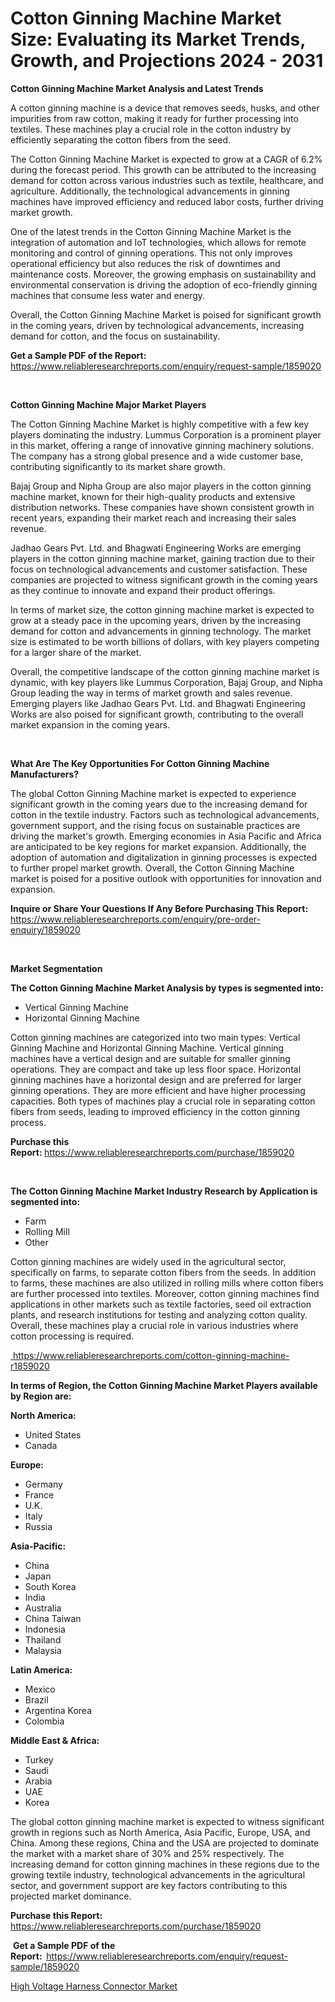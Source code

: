 <p><h1>Cotton Ginning Machine Market Size: Evaluating its Market Trends, Growth, and Projections 2024 - 2031</h1></p><p><strong>Cotton Ginning Machine Market Analysis and Latest Trends</strong></p>
<p><p>A cotton ginning machine is a device that removes seeds, husks, and other impurities from raw cotton, making it ready for further processing into textiles. These machines play a crucial role in the cotton industry by efficiently separating the cotton fibers from the seed.</p><p>The Cotton Ginning Machine Market is expected to grow at a CAGR of 6.2% during the forecast period. This growth can be attributed to the increasing demand for cotton across various industries such as textile, healthcare, and agriculture. Additionally, the technological advancements in ginning machines have improved efficiency and reduced labor costs, further driving market growth.</p><p>One of the latest trends in the Cotton Ginning Machine Market is the integration of automation and IoT technologies, which allows for remote monitoring and control of ginning operations. This not only improves operational efficiency but also reduces the risk of downtimes and maintenance costs. Moreover, the growing emphasis on sustainability and environmental conservation is driving the adoption of eco-friendly ginning machines that consume less water and energy.</p><p>Overall, the Cotton Ginning Machine Market is poised for significant growth in the coming years, driven by technological advancements, increasing demand for cotton, and the focus on sustainability.</p></p>
<p><strong>Get a Sample PDF of the Report:&nbsp;</strong> <a href="https://www.reliableresearchreports.com/enquiry/request-sample/1859020">https://www.reliableresearchreports.com/enquiry/request-sample/1859020</a></p>
<p>&nbsp;</p>
<p><strong>Cotton Ginning Machine Major Market Players</strong></p>
<p><p>The Cotton Ginning Machine Market is highly competitive with a few key players dominating the industry. Lummus Corporation is a prominent player in this market, offering a range of innovative ginning machinery solutions. The company has a strong global presence and a wide customer base, contributing significantly to its market share growth.</p><p>Bajaj Group and Nipha Group are also major players in the cotton ginning machine market, known for their high-quality products and extensive distribution networks. These companies have shown consistent growth in recent years, expanding their market reach and increasing their sales revenue.</p><p>Jadhao Gears Pvt. Ltd. and Bhagwati Engineering Works are emerging players in the cotton ginning machine market, gaining traction due to their focus on technological advancements and customer satisfaction. These companies are projected to witness significant growth in the coming years as they continue to innovate and expand their product offerings.</p><p>In terms of market size, the cotton ginning machine market is expected to grow at a steady pace in the upcoming years, driven by the increasing demand for cotton and advancements in ginning technology. The market size is estimated to be worth billions of dollars, with key players competing for a larger share of the market.</p><p>Overall, the competitive landscape of the cotton ginning machine market is dynamic, with key players like Lummus Corporation, Bajaj Group, and Nipha Group leading the way in terms of market growth and sales revenue. Emerging players like Jadhao Gears Pvt. Ltd. and Bhagwati Engineering Works are also poised for significant growth, contributing to the overall market expansion in the coming years.</p></p>
<p>&nbsp;</p>
<p><strong>What Are The Key Opportunities For Cotton Ginning Machine Manufacturers?</strong></p>
<p><p>The global Cotton Ginning Machine market is expected to experience significant growth in the coming years due to the increasing demand for cotton in the textile industry. Factors such as technological advancements, government support, and the rising focus on sustainable practices are driving the market's growth. Emerging economies in Asia Pacific and Africa are anticipated to be key regions for market expansion. Additionally, the adoption of automation and digitalization in ginning processes is expected to further propel market growth. Overall, the Cotton Ginning Machine market is poised for a positive outlook with opportunities for innovation and expansion.</p></p>
<p><strong>Inquire or Share Your Questions If Any Before Purchasing This Report:</strong> <a href="https://www.reliableresearchreports.com/enquiry/pre-order-enquiry/1859020">https://www.reliableresearchreports.com/enquiry/pre-order-enquiry/1859020</a></p>
<p>&nbsp;</p>
<p><strong>Market Segmentation</strong></p>
<p><strong>The Cotton Ginning Machine Market Analysis by types is segmented into:</strong></p>
<p><ul><li>Vertical Ginning Machine</li><li>Horizontal Ginning Machine</li></ul></p>
<p><p>Cotton ginning machines are categorized into two main types: Vertical Ginning Machine and Horizontal Ginning Machine. Vertical ginning machines have a vertical design and are suitable for smaller ginning operations. They are compact and take up less floor space. Horizontal ginning machines have a horizontal design and are preferred for larger ginning operations. They are more efficient and have higher processing capacities. Both types of machines play a crucial role in separating cotton fibers from seeds, leading to improved efficiency in the cotton ginning process.</p></p>
<p><strong>Purchase this Report:&nbsp;</strong><a href="https://www.reliableresearchreports.com/purchase/1859020">https://www.reliableresearchreports.com/purchase/1859020</a></p>
<p>&nbsp;</p>
<p><strong>The Cotton Ginning Machine Market Industry Research by Application is segmented into:</strong></p>
<p><ul><li>Farm</li><li>Rolling Mill</li><li>Other</li></ul></p>
<p><p>Cotton ginning machines are widely used in the agricultural sector, specifically on farms, to separate cotton fibers from the seeds. In addition to farms, these machines are also utilized in rolling mills where cotton fibers are further processed into textiles. Moreover, cotton ginning machines find applications in other markets such as textile factories, seed oil extraction plants, and research institutions for testing and analyzing cotton quality. Overall, these machines play a crucial role in various industries where cotton processing is required.</p></p>
<p><a href="https://www.reliableresearchreports.com/cotton-ginning-machine-r1859020">&nbsp;https://www.reliableresearchreports.com/cotton-ginning-machine-r1859020</a></p>
<p><strong>In terms of Region, the Cotton Ginning Machine Market Players available by Region are:</strong></p>
<p>
    <p> <strong> North America: </strong>
        <ul>
            <li>United States</li>
            <li>Canada</li>
        </ul>
        </p> 
    <p> <strong> Europe: </strong>
        <ul>
            <li>Germany</li>
            <li>France</li>
            <li>U.K.</li>
            <li>Italy</li>
            <li>Russia</li>
        </ul>
        </p> 
    <p> <strong> Asia-Pacific: </strong>
        <ul>
            <li>China</li>
            <li>Japan</li>
            <li>South Korea</li>
            <li>India</li>
            <li>Australia</li>
            <li>China Taiwan</li>
            <li>Indonesia</li>
            <li>Thailand</li>
            <li>Malaysia</li>
        </ul>
        </p> 
    <p> <strong> Latin America: </strong>
        <ul>
            <li>Mexico</li>
            <li>Brazil</li>
            <li>Argentina Korea</li>
            <li>Colombia</li>
        </ul>
        </p> 
    <p> <strong> Middle East & Africa: </strong>
        <ul>
            <li>Turkey</li>
            <li>Saudi</li>
            <li>Arabia</li>
            <li>UAE</li>
            <li>Korea</li>
        </ul>
    </p>
    </p>
<p><p>The global cotton ginning machine market is expected to witness significant growth in regions such as North America, Asia Pacific, Europe, USA, and China. Among these regions, China and the USA are projected to dominate the market with a market share of 30% and 25% respectively. The increasing demand for cotton ginning machines in these regions due to the growing textile industry, technological advancements in the agricultural sector, and government support are key factors contributing to this projected market dominance.</p></p>
<p><strong>Purchase this Report: </strong><a href="https://www.reliableresearchreports.com/purchase/1859020">https://www.reliableresearchreports.com/purchase/1859020</a></p>
<p>&nbsp;<strong>Get a Sample PDF of the Report:&nbsp;&nbsp;</strong><a href="https://www.reliableresearchreports.com/enquiry/request-sample/1859020">https://www.reliableresearchreports.com/enquiry/request-sample/1859020</a></p>
<p><strong></strong></p>
<p><p><a href="https://github.com/PeterParrish5/Market-Research-Report-List-6/blob/main/high-voltage-harness-connector-market.md">High Voltage Harness Connector Market</a></p></p>